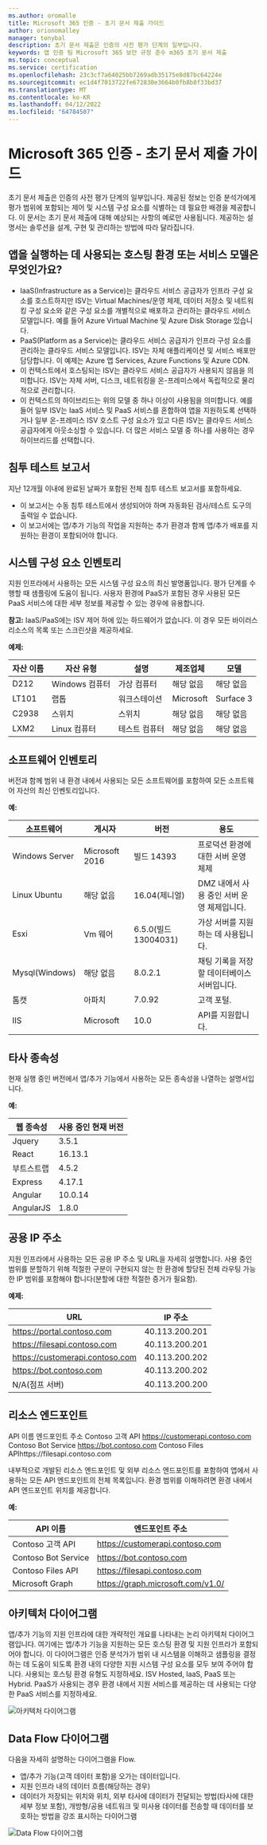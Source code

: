 ```yaml
---
ms.author: oromalle
title: Microsoft 365 인증 - 초기 문서 제출 가이드
author: orionomalley
manager: tonybal
description: 초기 문서 제출은 인증의 사전 평가 단계의 일부입니다.
keywords: 앱 인증 팀 Microsoft 365 보안 규정 준수 m365 초기 문서 제출
ms.topic: conceptual
ms.service: certification
ms.openlocfilehash: 23c3cf7a64025bb7269adb35175e8d87bc64224e
ms.sourcegitcommit: ec1d4f7013722fe672830e3664b0fb8b0f33bd37
ms.translationtype: MT
ms.contentlocale: ko-KR
ms.lasthandoff: 04/12/2022
ms.locfileid: "64784507"
---
```

# <a name="microsoft-365-ceritification---initial-document-submission-guide"></a>Microsoft 365 인증 - 초기 문서 제출 가이드

초기 문서 제출은 인증의 사전 평가 단계의 일부입니다. 제공된 정보는 인증 분석가에게 평가 범위에 포함되는 제어 및 시스템 구성 요소를 식별하는 데 필요한 배경을 제공합니다. 이 문서는 초기 문서 제출에 대해 예상되는 사항의 예로만 사용됩니다. 제공하는 설명서는 솔루션을 설계, 구현 및 관리하는 방법에 따라 달라집니다.

## <a name="what-is-the-hosting-environment-or-service-model-used-to-run-your-app"></a>앱을 실행하는 데 사용되는 호스팅 환경 또는 서비스 모델은 무엇인가요?
- IaaS(Infrastructure as a Service)는 클라우드 서비스 공급자가 인프라 구성 요소를 호스트하지만 ISV는 Virtual Machines/운영 체제, 데이터 저장소 및 네트워킹 구성 요소와 같은 구성 요소를 개별적으로 배포하고 관리하는 클라우드 서비스 모델입니다. 예를 들어 Azure Virtual Machine 및 Azure Disk Storage 있습니다.
- PaaS(Platform as a Service)는 클라우드 서비스 공급자가 인프라 구성 요소를 관리하는 클라우드 서비스 모델입니다. ISV는 자체 애플리케이션 및 서비스 배포만 담당합니다. 이 예제는 Azure 앱 Services, Azure Functions 및 Azure CDN.
- 이 컨텍스트에서 호스팅되는 ISV는 클라우드 서비스 공급자가 사용되지 않음을 의미합니다. ISV는 자체 서버, 디스크, 네트워킹을 온-프레미스에서 독립적으로 물리적으로 관리합니다.
- 이 컨텍스트의 하이브리드는 위의 모델 중 하나 이상이 사용됨을 의미합니다. 예를 들어 일부 ISV는 IaaS 서비스 및 PaaS 서비스를 혼합하여 앱을 지원하도록 선택하거나 일부 온-프레미스 ISV 호스트 구성 요소가 있고 다른 ISV는 클라우드 서비스 공급자에게 아웃소싱할 수 있습니다. 더 많은 서비스 모델 중 하나를 사용하는 경우 하이브리드를 선택합니다.

## <a name="penetration-test-report"></a>침투 테스트 보고서

지난 12개월 이내에 완료된 날짜가 포함된 전체 침투 테스트 보고서를 포함하세요. 
-   이 보고서는 수동 침투 테스트에서 생성되어야 하며 자동화된 검사/테스트 도구의 출력일 수 없습니다.
-   이 보고서에는 앱/추가 기능의 작업을 지원하는 추가 환경과 함께 앱/추가 배포를 지원하는 환경이 포함되어야 합니다.


## <a name="system-component-inventory"></a>시스템 구성 요소 인벤토리

지원 인프라에서 사용하는 모든 시스템 구성 요소의 최신 발명품입니다. 평가 단계를 수행할 때 샘플링에 도움이 됩니다. 사용자 환경에 PaaS가 포함된 경우 사용된 모든 PaaS 서비스에 대한 세부 정보를 제공할 수 있는 경우에 유용합니다.

**참고:** IaaS/PaaS에는 ISV 제어 하에 있는 하드웨어가 없습니다.  이 경우 모든 바이러스 리소스의 목록 또는 스크린샷을 제공하세요.

**예제:**

|자산 이름|자산 유형|설명|제조업체|모델|
|---|---|---|---|---|
|D212|Windows 컴퓨터|가상 컴퓨터|해당 없음|해당 없음|
|LT101|랩톱|워크스테이션|Microsoft|Surface 3|
|C2938|스위치|스위치|해당 없음|해당 없음|
|LXM2|Linux 컴퓨터|테스트 컴퓨터|해당 없음|해당 없음|


## <a name="software-inventory"></a>소프트웨어 인벤토리

버전과 함께 범위 내 환경 내에서 사용되는 모든 소프트웨어를 포함하여 모든 소프트웨어 자산의 최신 인벤토리입니다.

**예:**

|소프트웨어|게시자|버전|용도|
|---|---|---|---|
|Windows Server|Microsoft 2016 |빌드 14393|프로덕션 환경에 대한 서버 운영 체제|
|Linux Ubuntu|해당 없음|16.04(제니얼)|DMZ 내에서 사용 중인 서버 운영 체제입니다.|
|Esxi|Vm 웨어|6.5.0(빌드 13004031)|가상 서버를 지원하는 데 사용됩니다.|
|Mysql(Windows)|해당 없음|8.0.2.1|채팅 기록을 저장할 데이터베이스 서버입니다.|
|톰캣|아파치|7.0.92|고객 포털.|
|IIS|Microsoft|10.0|API를 지원합니다.|


## <a name="third-party-dependencies"></a>타사 종속성

현재 실행 중인 버전에서 앱/추가 기능에서 사용하는 모든 종속성을 나열하는 설명서입니다.

**예:**

|웹 종속성|사용 중인 현재 버전|
|----|----|
|Jquery|3.5.1|
|React|16.13.1|
|부트스트랩|4.5.2|
|Express|4.17.1|
|Angular|10.0.14|
|AngularJS|1.8.0|


## <a name="public-ip-addresses"></a>공용 IP 주소

지원 인프라에서 사용하는 모든 공용 IP 주소 및 URL을 자세히 설명합니다. 사용 중인 범위를 분할하기 위해 적절한 구분이 구현되지 않는 한 환경에 할당된 전체 라우팅 가능한 IP 범위를 포함해야 합니다(분할에 대한 적절한 증거가 필요함).

**예제:**

|URL|IP 주소|
|-|-|
|https://portal.contoso.com |40.113.200.201 |
|https://filesapi.contoso.com|40.113.200.201|
|https://customerapi.contoso.com|40.113.200.202|
|https://bot.contoso.com|40.113.200.202|
|N/A(점프 서버)|40.113.200.200|


## <a name="resource-endpoints"></a>리소스 엔드포인트

API 이름 엔드포인트 주소 Contoso 고객 API https://customerapi.contoso.com Contoso Bot Service https://bot.contoso.com Contoso Files APIhttps://filesapi.contoso.com

내부적으로 개발된 리소스 엔드포인트 및 외부 리소스 엔드포인트를 포함하여 앱에서 사용하는 모든 API 엔드포인트의 전체 목록입니다. 환경 범위를 이해하려면 환경 내에서 API 엔드포인트 위치를 제공합니다.

**예:**

|API 이름|  엔드포인트 주소|
|-|-|
|Contoso 고객 API|  https://customerapi.contoso.com|
|Contoso Bot Service|   https://bot.contoso.com|
|Contoso Files API| https://filesapi.contoso.com|
|Microsoft Graph| https://graph.microsoft.com/v1.0/|


## <a name="architectural-diagram"></a>아키텍처 다이어그램

앱/추가 기능의 지원 인프라에 대한 개략적인 개요를 나타내는 논리 아키텍처 다이어그램입니다. 여기에는 앱/추가 기능을 지원하는 모든 호스팅 환경 및 지원 인프라가 포함되어야 합니다. 이 다이어그램은 인증 분석가가 범위 내 시스템을 이해하고 샘플링을 결정하는 데 도움이 되도록 환경 내의 다양한 지원 시스템 구성 요소를 모두 보여 주어야 합니다. 사용되는 호스팅 환경 유형도 지정하세요. ISV Hosted, IaaS, PaaS 또는 Hybrid. PaaS가 사용되는 경우 환경 내에서 지원 서비스를 제공하는 데 사용되는 다양한 PaaS 서비스를 지정하세요.

![아키텍처 다이어그램](../media/Architecturaldiagram.png)

## <a name="data-flow-diagram"></a>Data Flow 다이어그램

다음을 자세히 설명하는 다이어그램을 Flow.
-   앱/추가 기능(고객 데이터 포함)을 오가는 데이터입니다.
-   지원 인프라 내의 데이터 흐름(해당하는 경우)
-   데이터가 저장되는 위치와 위치, 외부 타사에 데이터가 전달되는 방법(타사에 대한 세부 정보 포함), 개방형/공용 네트워크 및 미사용 데이터를 전송할 때 데이터를 보호하는 방법을 강조 표시하는 다이어그램

![Data Flow 다이어그램](../media/Dataflowdiagram.png)



